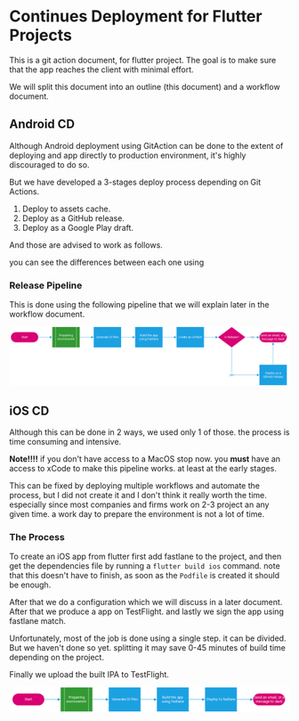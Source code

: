 # Continues Deployment for Flutter Projects

This is a git action document, for flutter project. The goal is to make sure that the app reaches the client with minimal effort.

We will split this document into an outline (this document) and a workflow document.

## Android CD

Although Android deployment using GitAction can be done to the extent of deploying and app directly to production environment, it's highly discouraged to do so.

But we have developed a 3-stages deploy process depending on Git Actions.

1. Deploy to assets cache.
2. Deploy as a GitHub release.
3. Deploy as a Google Play draft.

And those are advised to work as follows.

you can see the differences between each one using 

[Android Continues Dep]: android-deploy.md	"Android Continues Deployment"



### Release Pipeline

This is done using the following pipeline that we will explain later in the workflow document.

![Pipeline](./pipeline.png)



## iOS CD

Although this can be done in 2 ways, we used only 1 of those. the process is time consuming and intensive.

<b>Note!!!!</b> if you don't have access to a MacOS stop now. you <b>must</b> have an access to xCode to make this pipeline works. at least at the early stages.

This can be fixed by deploying multiple workflows and automate the process, but I did not create it and I don't think it really worth the time. especially since most companies and firms work on 2-3 project an any given time. a work day to prepare the environment is not a lot of time.

### The Process

To create an iOS app from flutter first add fastlane to the project, and then get the dependencies file by running a `flutter build ios` command. note that this doesn't have to finish, as soon as the `Podfile` is created it should be enough.

After that we do a configuration which we will discuss in a later document. After that we produce a app on TestFlight. and lastly we sign the app using fastlane match.

Unfortunately, most of the job is done using a single step. it can be divided. But we haven't done so yet. splitting it may save 0-45 minutes of build time depending on the project.

Finally we upload the built IPA to TestFlight.

![ios pipeline](./pipeline-ios.png)